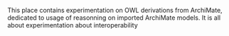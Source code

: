 This place contains experimentation on OWL derivations from ArchiMate, dedicated to usage of reasonning on imported ArchiMate models. It is all about experimentation about interoperability
